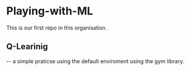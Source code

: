# Playing-with-ML
This is our first repo in this organisation.

## Q-Learinig
-- a simple praticse using the default enviroment using the gym library.
